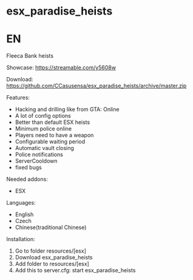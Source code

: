 # esx_paradise_heists

EN
===
Fleeca Bank heists

Showcase:
https://streamable.com/y5608w

Download:
https://github.com/CCasusensa/esx_paradise_heists/archive/master.zip

Features:
- Hacking and drilling like from GTA: Online
- A lot of config options
- Better than default ESX heists
- Minimum police online
- Players need to have a weapon
- Configurable waiting period
- Automatic vault closing
- Police notifications
- ServerCooldown
- fixed bugs

Needed addons:
- ESX

Languages:
- English
- Czech
- Chinese(traditional Chinese)

Installation:
1. Go to folder resources/[esx]
2. Download esx_paradise_heists
3. Add folder to resources/[esx]
4. Add this to server.cfg: start esx_paradise_heists
